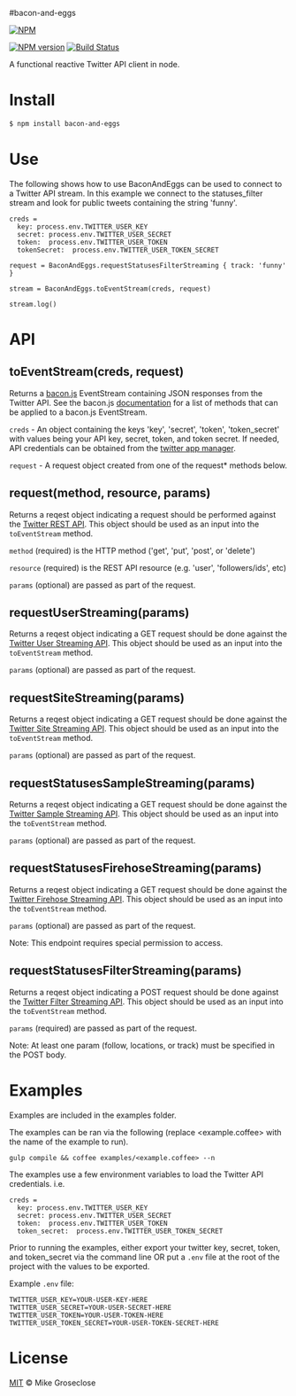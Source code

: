 #bacon-and-eggs

[![NPM](https://nodei.co/npm/bacon-and-eggs.png)](https://nodei.co/npm/bacon-and-eggs/)

[![NPM version][npm-image]][npm-url] [![Build Status][travis-image]][travis-url]

A functional reactive Twitter API client in node.

# Install

```bash
$ npm install bacon-and-eggs
```

# Use
The following shows how to use BaconAndEggs can be used to connect to a Twitter API stream.
In this example we connect to the statuses_filter stream and look for public tweets containing the string 'funny'.

```
creds =
  key: process.env.TWITTER_USER_KEY
  secret: process.env.TWITTER_USER_SECRET
  token:  process.env.TWITTER_USER_TOKEN
  tokenSecret:  process.env.TWITTER_USER_TOKEN_SECRET

request = BaconAndEggs.requestStatusesFilterStreaming { track: 'funny' }

stream = BaconAndEggs.toEventStream(creds, request)

stream.log()
```
# API
## toEventStream(creds, request)
Returns a [bacon.js](http://baconjs.github.io/) EventStream containing JSON responses from the Twitter API.
See the bacon.js [documentation](https://github.com/baconjs/bacon.js/#common-methods-in-eventstreams-and-properties) for a list of methods that can be applied to a bacon.js EventStream.

``` creds ``` -
An object containing the keys 'key', 'secret', 'token', 'token_secret' with values being your API key, secret, token, and token secret.
If needed, API credentials can be obtained from the [twitter app manager](https://apps.twitter.com/app/new).

``` request ``` -
A request object created from one of the request* methods below.

## request(method, resource, params)
Returns a reqest object indicating a request should be performed against the [Twitter REST API](https://dev.twitter.com/docs/api/1.1).
This object should be used as an input into the ``` toEventStream ``` method.

``` method ``` (required) is the HTTP method ('get', 'put', 'post', or 'delete')

``` resource ``` (required) is the REST API resource (e.g. 'user', 'followers/ids', etc)

``` params ``` (optional) are passed as part of the request.

## requestUserStreaming(params)
Returns a reqest object indicating a GET request should be done against the [Twitter User Streaming API](https://dev.twitter.com/docs/api/1.1/get/user).
This object should be used as an input into the ``` toEventStream ``` method.

``` params ``` (optional) are passed as part of the request.

## requestSiteStreaming(params)
Returns a reqest object indicating a GET request should be done against the [Twitter Site Streaming API](https://dev.twitter.com/docs/api/1.1/get/site).
This object should be used as an input into the ``` toEventStream ``` method.

``` params ``` (optional) are passed as part of the request.

## requestStatusesSampleStreaming(params)
Returns a reqest object indicating a GET request should be done against the [Twitter Sample Streaming API](https://dev.twitter.com/docs/api/1.1/get/statuses/sample).
This object should be used as an input into the ``` toEventStream ``` method.

``` params ``` (optional) are passed as part of the request.

## requestStatusesFirehoseStreaming(params)
Returns a reqest object indicating a GET request should be done against the [Twitter Firehose Streaming API](https://dev.twitter.com/docs/api/1.1/get/statuses/firehose).
This object should be used as an input into the ``` toEventStream ``` method.

``` params ``` (optional) are passed as part of the request.

Note: This endpoint requires special permission to access.

## requestStatusesFilterStreaming(params)
Returns a reqest object indicating a POST request should be done against the [Twitter Filter Streaming API](https://dev.twitter.com/docs/api/1.1/post/statuses/filter).
This object should be used as an input into the ``` toEventStream ``` method.

``` params ``` (required) are passed as part of the request.

Note: At least one param (follow, locations, or track) must be specified in the POST body.


# Examples
Examples are included in the examples folder.

The examples can be ran via the following (replace <example.coffee> with the name of the example to run).

```
gulp compile && coffee examples/<example.coffee> --n
```

The examples use a few environment variables to load the Twitter API credentials. i.e.
```
creds =
  key: process.env.TWITTER_USER_KEY
  secret: process.env.TWITTER_USER_SECRET
  token:  process.env.TWITTER_USER_TOKEN
  token_secret:  process.env.TWITTER_USER_TOKEN_SECRET
```

Prior to running the examples, either export your twitter key, secret, token, and token_secret via the command line OR
put a ``` .env ``` file at the root of the project with the values to be exported.

Example ``` .env ``` file:
```
TWITTER_USER_KEY=YOUR-USER-KEY-HERE
TWITTER_USER_SECRET=YOUR-USER-SECRET-HERE
TWITTER_USER_TOKEN=YOUR-USER-TOKEN-HERE
TWITTER_USER_TOKEN_SECRET=YOUR-USER-TOKEN-SECRET-HERE
```

# License

[MIT](http://opensource.org/licenses/MIT) © Mike Groseclose

[npm-url]: https://npmjs.org/package/bacon-and-eggs
[npm-image]: https://badge.fury.io/js/bacon-and-eggs.png

[travis-url]: http://travis-ci.org/mikegroseclose/bacon-and-eggs
[travis-image]: https://secure.travis-ci.org/mikegroseclose/bacon-and-eggs.png?branch=master
